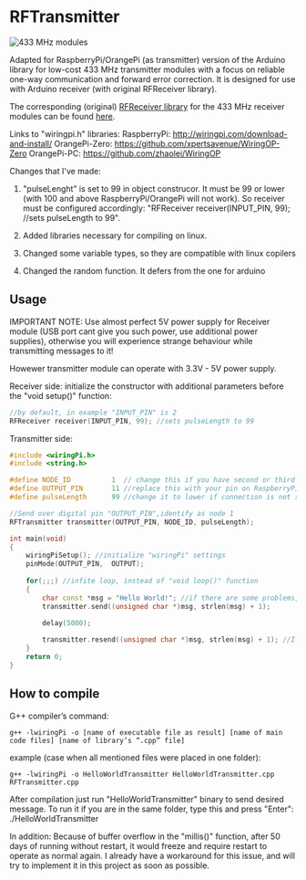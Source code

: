 RFTransmitter
===========

![433 MHz modules](https://github.com/zeitgeist87/RFTransmitter/raw/master/images/xy-mk-5v.jpg)

Adapted for RaspberryPi/OrangePi (as transmitter) version of the Arduino library for low-cost 433 MHz transmitter modules with a focus on
reliable one-way communication and forward error correction. 
It is designed for use with Arduino receiver (with original RFReceiver library). 

The corresponding (original) [RFReceiver library](https://github.com/zeitgeist87/RFReceiver)
for the 433 MHz receiver modules can
be found [here](https://github.com/zeitgeist87/RFReceiver).

Links to "wiringpi.h" libraries:
RaspberryPi: http://wiringpi.com/download-and-install/
OrangePi-Zero: https://github.com/xpertsavenue/WiringOP-Zero
OrangePi-PC: https://github.com/zhaolei/WiringOP


Changes that I've made: 
1) "pulseLenght" is set to 99 in object construcor. It must be 99 or lower (with 100 and above RaspberryPi/OrangePi will not work).
So receiver must be configured accordingly: "RFReceiver receiver(INPUT_PIN, 99); //sets pulseLength to 99".

2) Added libraries necessary for compiling on linux.
3) Changed some variable types, so they are compatible with linux copilers
4) Changed the random function. It defers from the one for arduino 


Usage
-----

IMPORTANT NOTE:
Use almost perfect 5V power supply for Receiver module (USB port cant give you such power, use additional power supplies), 
otherwise you will experience strange behaviour while transmitting messages to it!

Howewer transmitter module can operate with 3.3V - 5V power supply.



Receiver side: initialize the constructor with additional parameters before the "void setup()" function:
```cpp
//by default, in example "INPUT_PIN" is 2
RFReceiver receiver(INPUT_PIN, 99); //sets pulseLength to 99
```

Transmitter side:

```cpp
#include <wiringPi.h>
#include <string.h>

#define NODE_ID          1  // change this if you have second or third transmitter
#define OUTPUT_PIN       11 //replace this with your pin on RaspberryPi/OrangePi
#define pulseLength      99 //change it to lower if connection is not stable

//Send over digital pin "OUTPUT_PIN",identify as node 1
RFTransmitter transmitter(OUTPUT_PIN, NODE_ID, pulseLength);

int main(void) 
{
	wiringPiSetup(); //initialize "wiringPi" settings
	pinMode(OUTPUT_PIN,  OUTPUT);
	
	for(;;;) //infite loop, instead of "void loop()" function
	{
		char const *msg = "Hello World!"; //if there are some problems, use "char *msg" instead of "char const *msg"
		transmitter.send((unsigned char *)msg, strlen(msg) + 1);

		delay(5000);
  
		transmitter.resend((unsigned char *)msg, strlen(msg) + 1); //If you want to resend the same code just to be sure it was delivered to receiver
	}
	return 0;
}
```

How to compile
-----
G++ compiler’s command: 

```
g++ -lwiringPi -o [name of executable file as result] [name of main code files] [name of library’s “.cpp” file]
```

example (case when all mentioned files were placed in one folder): 

```
g++ -lwiringPi -o HelloWorldTransmitter HelloWorldTransmitter.cpp RFTransmitter.cpp
```
After compilation just run "HelloWorldTransmitter" binary to send desired message. 
To run it if you are in the same folder, type this and press "Enter": ./HelloWorldTransmitter



In addition:
Because of buffer overflow in the "millis()" function, after 50 days of running without restart, it would freeze and require restart to operate as normal again. 
I already have a workaround for this issue, and will try to implement it in this project as soon as possible.


